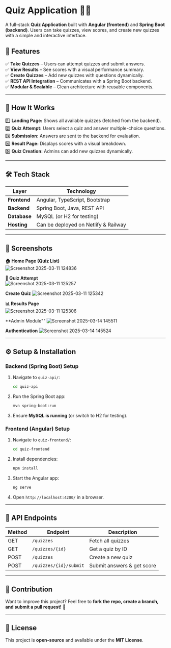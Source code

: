 # **Quiz Application** 📝🎯  

A full-stack **Quiz Application** built with **Angular (frontend)** and **Spring Boot (backend)**. Users can take quizzes, view scores, and create new quizzes with a simple and interactive interface.  

## **📌 Features**  

✅ **Take Quizzes** – Users can attempt quizzes and submit answers.  
✅ **View Results** – See scores with a visual performance summary.  
✅ **Create Quizzes** – Add new quizzes with questions dynamically.  
✅ **REST API Integration** – Communicates with a Spring Boot backend.  
✅ **Modular & Scalable** – Clean architecture with reusable components.  

---

## **🚀 How It Works**  

1️⃣ **Landing Page:** Shows all available quizzes (fetched from the backend).  
2️⃣ **Quiz Attempt:** Users select a quiz and answer multiple-choice questions.  
3️⃣ **Submission:** Answers are sent to the backend for evaluation.  
4️⃣ **Result Page:** Displays scores with a visual breakdown.  
5️⃣ **Quiz Creation:** Admins can add new quizzes dynamically.  

---

## **🛠️ Tech Stack**  

| Layer         | Technology  |
|--------------|------------|
| **Frontend**  | Angular, TypeScript, Bootstrap |
| **Backend**   | Spring Boot, Java, REST API   |
| **Database**  | MySQL (or H2 for testing) |
| **Hosting**   | Can be deployed on Netlify & Railway |

---

## **📸 Screenshots**  

**🏠 Home Page (Quiz List)**  
![Screenshot 2025-03-11 124836](https://github.com/user-attachments/assets/f8fdec2a-c731-4ec4-848a-e0ca35d6e6a3)
 

**📝 Quiz Attempt**  
![Screenshot 2025-03-11 125257](https://github.com/user-attachments/assets/92b3b738-f20b-47f4-8327-0ec5a0d06877)

**Create Quiz**
![Screenshot 2025-03-11 125342](https://github.com/user-attachments/assets/bf14ab52-4be1-458f-b976-3f853541c2df)

**📊 Results Page**  
![Screenshot 2025-03-11 125306](https://github.com/user-attachments/assets/e945e1b3-d6e5-4b3a-8e72-9f77cd38c0fe)

**Admin Module""
![Screenshot 2025-03-14 145511](https://github.com/user-attachments/assets/c2acf91d-9b47-4855-bc94-abd7c8578886)

**Authentication**
![Screenshot 2025-03-14 145524](https://github.com/user-attachments/assets/2b58c6c7-838e-4379-9c96-b6e884f5446a)


---

## **⚙️ Setup & Installation**  

### **Backend (Spring Boot) Setup**  

1. Navigate to `quiz-api/`:  
   ```sh
   cd quiz-api
   ```
2. Run the Spring Boot app:  
   ```sh
   mvn spring-boot:run
   ```
3. Ensure **MySQL is running** (or switch to H2 for testing).  

### **Frontend (Angular) Setup**  

1. Navigate to `quiz-frontend/`:  
   ```sh
   cd quiz-frontend
   ```
2. Install dependencies:  
   ```sh
   npm install
   ```
3. Start the Angular app:  
   ```sh
   ng serve
   ```
4. Open `http://localhost:4200/` in a browser.  

---

## **📌 API Endpoints**  

| Method | Endpoint                 | Description                 |
|--------|--------------------------|-----------------------------|
| GET    | `/quizzes`               | Fetch all quizzes          |
| GET    | `/quizzes/{id}`          | Get a quiz by ID           |
| POST   | `/quizzes`               | Create a new quiz          |
| POST   | `/quizzes/{id}/submit`   | Submit answers & get score |

---

## **📢 Contribution**  

Want to improve this project? Feel free to **fork the repo, create a branch, and submit a pull request!** 🚀  

---

## **📄 License**  
This project is **open-source** and available under the **MIT License**.  

